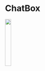 # ChatBox
<img src="https://user-images.githubusercontent.com/46317057/147590828-8296ef7d-2378-4030-b144-d6d51a5309a6.png" width=20% height=20%>
